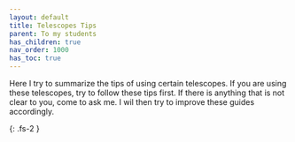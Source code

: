```yaml
---
layout: default
title: Telescopes Tips
parent: To my students
has_children: true
nav_order: 1000
has_toc: true
---
```


Here I try to summarize the tips of using certain telescopes.
If you are using these telescopes, try to follow these tips first.
If there is anything that is not clear to you, come to ask me.
I wil then try to improve these guides accordingly.

{: .fs-2 }
